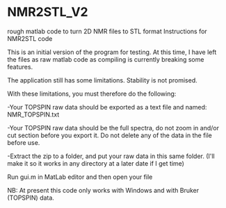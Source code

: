 # NMR2STL_V2


rough matlab code to turn 2D NMR files to STL format Instructions for NMR2STL code

This is an initial version of the program for testing. At this time, I have left the files as raw matlab code as compiling is currently breaking some features.

The application still has some limitations. Stability is not promised.

With these limitations, you must therefore do the following:

   -Your TOPSPIN raw data should be exported as a text file and named: NMR_TOPSPIN.txt

   -Your TOPSPIN raw data should be the full spectra, do not zoom in and/or cut section before you export it. Do not delete any of the data in the file before use.

   -Extract the zip to a folder, and put your raw data in this same folder. (I'll make it so it works in any directory at a later date if I get time)

  Run gui.m in MatLab editor and then open your file

NB: At present this code only works with Windows and with Bruker (TOPSPIN) data.
